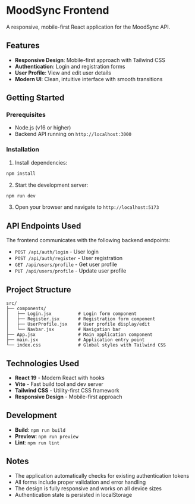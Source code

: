 # MoodSync Frontend

A responsive, mobile-first React application for the MoodSync API.

## Features

- **Responsive Design**: Mobile-first approach with Tailwind CSS
- **Authentication**: Login and registration forms
- **User Profile**: View and edit user details
- **Modern UI**: Clean, intuitive interface with smooth transitions

## Getting Started

### Prerequisites

- Node.js (v16 or higher)
- Backend API running on `http://localhost:3000`

### Installation

1. Install dependencies:

```bash
npm install
```

2. Start the development server:

```bash
npm run dev
```

3. Open your browser and navigate to `http://localhost:5173`

## API Endpoints Used

The frontend communicates with the following backend endpoints:

- `POST /api/auth/login` - User login
- `POST /api/auth/register` - User registration
- `GET /api/users/profile` - Get user profile
- `PUT /api/users/profile` - Update user profile

## Project Structure

```
src/
├── components/
│   ├── Login.jsx          # Login form component
│   ├── Register.jsx       # Registration form component
│   ├── UserProfile.jsx    # User profile display/edit
│   └── Navbar.jsx         # Navigation bar
├── App.jsx                # Main application component
├── main.jsx               # Application entry point
└── index.css              # Global styles with Tailwind CSS
```

## Technologies Used

- **React 19** - Modern React with hooks
- **Vite** - Fast build tool and dev server
- **Tailwind CSS** - Utility-first CSS framework
- **Responsive Design** - Mobile-first approach

## Development

- **Build**: `npm run build`
- **Preview**: `npm run preview`
- **Lint**: `npm run lint`

## Notes

- The application automatically checks for existing authentication tokens
- All forms include proper validation and error handling
- The design is fully responsive and works on all device sizes
- Authentication state is persisted in localStorage
